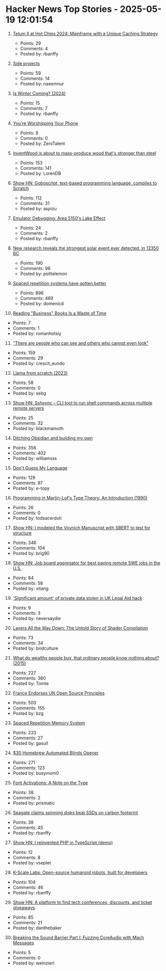 # Hacker News Top Stories - 2025-05-19 12:01:54

1. [Telum II at Hot Chips 2024: Mainframe with a Unique Caching Strategy](https://chipsandcheese.com/p/telum-ii-at-hot-chips-2024-mainframe-with-a-unique-caching-strategy)
   - Points: 29
   - Comments: 4
   - Posted by: rbanffy

2. [Side projects](https://naeemnur.com/side-projects/)
   - Points: 59
   - Comments: 14
   - Posted by: naeemnur

3. [Is Winter Coming? (2024)](https://www.datagubbe.se/winter/)
   - Points: 15
   - Comments: 7
   - Posted by: rbanffy

4. [You're Worshipping Your Phone](https://etymology.substack.com/p/youre-literally-worshipping-your)
   - Points: 9
   - Comments: 0
   - Posted by: ZeroTalent

5. [InventWood is about to mass-produce wood that's stronger than steel](https://techcrunch.com/2025/05/12/inventwood-is-about-to-mass-produce-wood-thats-stronger-than-steel/)
   - Points: 153
   - Comments: 141
   - Posted by: LorenDB

6. [Show HN: Goboscript, text-based programming language, compiles to Scratch](https://github.com/aspizu/goboscript)
   - Points: 112
   - Comments: 31
   - Posted by: aspizu

7. [Emulator Debugging: Area 5150's Lake Effect](https://martypc.blogspot.com/2025/05/emulator-debugging-area-5150s-lake.html)
   - Points: 24
   - Comments: 2
   - Posted by: rbanffy

8. [New research reveals the strongest solar event ever detected, in 12350 BC](https://phys.org/news/2025-05-reveals-strongest-solar-event-bc.html)
   - Points: 190
   - Comments: 96
   - Posted by: politelemon

9. [Spaced repetition systems have gotten better](https://domenic.me/fsrs/)
   - Points: 896
   - Comments: 469
   - Posted by: domenicd

10. [Reading "Business" Books Is a Waste of Time](https://antemedian.substack.com/p/why-reading-business-books-is-a-waste)
   - Points: 7
   - Comments: 1
   - Posted by: romanhotsiy

11. [“There are people who can see and others who cannot even look”](https://worldhistory.substack.com/p/there-are-people-who-can-see-and)
   - Points: 159
   - Comments: 29
   - Posted by: crescit_eundo

12. [Llama from scratch (2023)](https://blog.briankitano.com/llama-from-scratch/)
   - Points: 58
   - Comments: 0
   - Posted by: sebg

13. [Show HN: Sshsync – CLI tool to run shell commands across multiple remote servers](https://github.com/Blackmamoth/sshsync)
   - Points: 25
   - Comments: 32
   - Posted by: blackmamoth

14. [Ditching Obsidian and building my own](https://amberwilliams.io/blogs/building-my-own-pkms)
   - Points: 356
   - Comments: 402
   - Posted by: williamsss

15. [Don't Guess My Language](https://vitonsky.net/blog/2025/05/17/language-detection/)
   - Points: 129
   - Comments: 97
   - Posted by: e-topy

16. [Programming in Martin-Lof's Type Theory: An Introduction (1990)](https://www.cse.chalmers.se/research/group/logic/book/)
   - Points: 26
   - Comments: 0
   - Posted by: todsacerdoti

17. [Show HN: I modeled the Voynich Manuscript with SBERT to test for structure](https://github.com/brianmg/voynich-nlp-analysis)
   - Points: 346
   - Comments: 104
   - Posted by: brig90

18. [Show HN: Job board aggregator for best paying remote SWE jobs in the U.S.](https://www.remoteswe.fyi)
   - Points: 84
   - Comments: 58
   - Posted by: xitang

19. ['Significant amount' of private data stolen in UK Legal Aid hack](https://www.bbc.co.uk/news/articles/cgr5g4pv2l0o)
   - Points: 9
   - Comments: 3
   - Posted by: neversaydie

20. [Layers All the Way Down: The Untold Story of Shader Compilation](https://moonside.games/posts/layers-all-the-way-down/)
   - Points: 73
   - Comments: 34
   - Posted by: birdculture

21. [What do wealthy people buy, that ordinary people know nothing about? (2015)](https://old.reddit.com/r/AskReddit/comments/2s9u0s/comment/cnnmca8/)
   - Points: 227
   - Comments: 380
   - Posted by: Tomte

22. [France Endorses UN Open Source Principles](https://social.numerique.gouv.fr/@codegouvfr/114529954373492878)
   - Points: 500
   - Comments: 155
   - Posted by: bzg

23. [Spaced Repetition Memory System](https://notes.andymatuschak.org/Spaced_repetition_memory_system)
   - Points: 233
   - Comments: 27
   - Posted by: gasull

24. [$30 Homebrew Automated Blinds Opener](https://sifter.org/~simon/journal/20240718.html)
   - Points: 271
   - Comments: 123
   - Posted by: busymom0

25. [Font Activations: A Note on the Type](https://robhorning.substack.com/p/font-activations)
   - Points: 38
   - Comments: 2
   - Posted by: prismatic

26. [Seagate claims spinning disks beat SSDs on carbon footprint](https://blocksandfiles.com/2025/04/16/seagate-decarbonizing-data-report/)
   - Points: 38
   - Comments: 45
   - Posted by: rbanffy

27. [Show HN: I reinvented PHP in TypeScript (demo)](https://github.com/vseplet/morph)
   - Points: 12
   - Comments: 8
   - Posted by: vseplet

28. [K-Scale Labs: Open-source humanoid robots, built for developers](https://www.kscale.dev/)
   - Points: 104
   - Comments: 46
   - Posted by: rbanffy

29. [Show HN: A platform to find tech conferences, discounts, and ticket giveaways](https://www.tech.tickets/)
   - Points: 85
   - Comments: 21
   - Posted by: danthebaker

30. [Breaking the Sound Barrier Part I: Fuzzing CoreAudio with Mach Messages](https://googleprojectzero.blogspot.com/?m=0)
   - Points: 5
   - Comments: 0
   - Posted by: weinzierl

